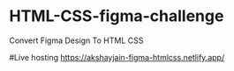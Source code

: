 # HTML-CSS-figma-challenge

Convert Figma Design To HTML CSS 

#Live hosting
https://akshayjain-figma-htmlcss.netlify.app/
